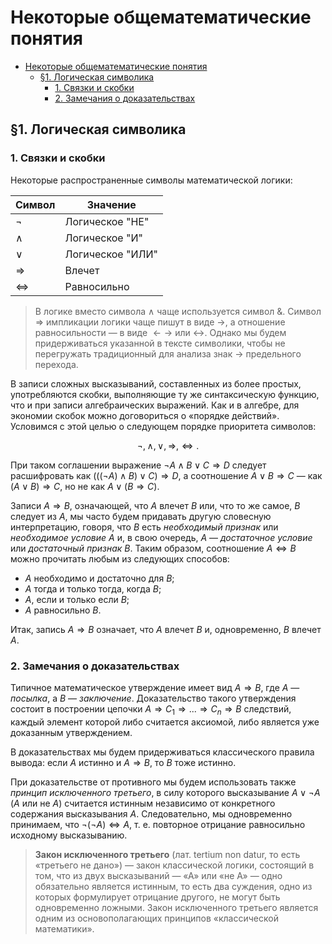 # Некоторые общематематические понятия

- [Некоторые общематематические понятия](#некоторые-общематематические-понятия)
  - [§1. Логическая символика](#1-логическая-символика)
    - [1. Связки и скобки](#1-связки-и-скобки)
    - [2. Замечания о доказательствах](#2-замечания-о-доказательствах)

## §1. Логическая символика

### 1. Связки и скобки

Некоторые распространенные символы математической логики:

| Символ            | Значение         |
| ----------------- | ---------------- |
| $\lnot$           | Логическое "НЕ"  |
| $\land$           | Логическое "И"   |
| $\lor$            | Логическое "ИЛИ" |
| $\Rightarrow$     | Влечет           |
| $\Leftrightarrow$ | Равносильно      |

> В логике вместо символа $\land$ чаще используется символ $\&$. Символ $\Rightarrow$ импликации логики чаще пишут в виде $\rightarrow$, а отношение равносильности — в виде $\leftarrow \rightarrow$ или $\leftrightarrow$. Однако мы будем придерживаться указанной в тексте символики, чтобы не перегружать традиционный для анализа знак $\rightarrow$ предельного перехода.

В записи сложных высказываний, составленных из более простых, употребляются скобки, выполняющие ту же синтаксическую функцию, что и при записи алгебраических выражений. Как и в алгебре, для экономии скобок можно договориться о «порядке действий». Условимся с этой целью о следующем порядке приоритета символов:

$$
\lnot, \land, \lor, \Rightarrow, \Leftrightarrow.
$$

При таком соглашении выражение $\lnot A \land B \lor C \Rightarrow D$ следует расшифровать как $(((\lnot A) \land B) \lor C) \Rightarrow D$, а соотношение $A \lor B \Rightarrow C$ — как $(A \lor B) \Rightarrow C$, но не как $A \lor (B \Rightarrow C)$.

Записи $A \Rightarrow B$, означающей, что $A$ влечет $B$ или, что то же самое, $B$ следует из $A$, мы часто будем придавать другую словесную интерпретацию, говоря, что $B$ есть _необходимый признак_ или _необходимое условие_ $A$ и, в свою очередь, $A$ — _достаточное условие_ или _достаточный признак_ $B$. Таким образом, соотношение $A \Leftrightarrow B$ можно прочитать любым из следующих способов:

-   $A$ необходимо и достаточно для $B$;
-   $A$ тогда и только тогда, когда $B$;
-   $A$, если и только если $B$;
-   $A$ равносильно $B$.

Итак, запись $A \Rightarrow B$ означает, что $A$ влечет $B$ и, одновременно, $B$ влечет $A$.

### 2. Замечания о доказательствах

Типичное математическое утверждение имеет вид $A \Rightarrow B$, где $A$ — *посылка*, а $B$ — *заключение*. Доказательство такого утверждения состоит в построении цепочки $A \Rightarrow C_{1} \Rightarrow ... \Rightarrow C_{n} \Rightarrow B$ следствий, каждый элемент которой либо считается аксиомой, либо является уже доказанным утверждением.

В доказательствах мы будем придерживаться классического правила вывода: если $A$ истинно и $A \Rightarrow B$, то $B$ тоже истинно.

При доказательстве от противного мы будем использовать также *принцип исключенного третьего*, в силу которого высказывание $A \lor \lnot A$ ($A$ или не $A$) считается истинным независимо от конкретного содержания высказывания $A$. Следовательно, мы одновременно принимаем, что $\lnot(\lnot A) \Leftrightarrow A$, т. е. повторное отрицание равносильно исходному высказыванию.

> **Закон исключенного третьего** (лат. tertium non datur, то есть «третьего не дано») — закон классической логики, состоящий в том, что из двух высказываний — «А» или «не А» — одно обязательно является истинным, то есть два суждения, одно из которых формулирует отрицание другого, не могут быть одновременно ложными. Закон исключенного третьего является одним из основополагающих принципов «классической математики».
